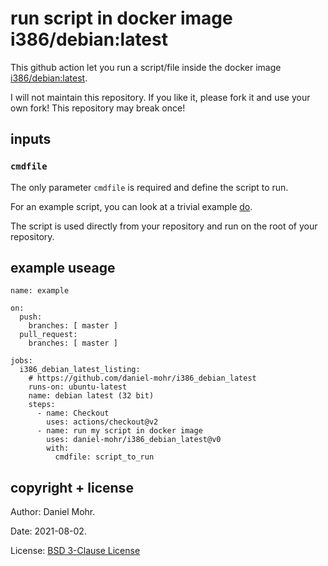 # run script in docker image i386/debian:latest

This github action let you run a script/file inside the docker image
[i386/debian:latest](https://hub.docker.com/r/i386/debian/).

I will not maintain this repository. If you like it, please fork it and use
your own fork! This repository may break once!

## inputs

### `cmdfile`

The only parameter `cmdfile` is required and define the script to run.

For an example script, you can look at a trivial example [do](do).

The script is used directly from your repository and run on the root
of your repository.

## example useage

```
name: example

on:
  push:
    branches: [ master ]
  pull_request:
    branches: [ master ]

jobs:
  i386_debian_latest_listing:
    # https://github.com/daniel-mohr/i386_debian_latest
    runs-on: ubuntu-latest
    name: debian latest (32 bit)
    steps:
      - name: Checkout
        uses: actions/checkout@v2
      - name: run my script in docker image
        uses: daniel-mohr/i386_debian_latest@v0
        with:
          cmdfile: script_to_run
```

## copyright + license

Author: Daniel Mohr.

Date: 2021-08-02.

License: [BSD 3-Clause License](LICENSE.txt)
